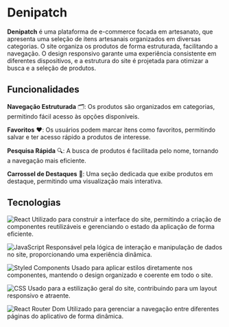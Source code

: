 # Denipatch

**Denipatch** é uma plataforma de e-commerce focada em artesanato, que apresenta uma seleção de itens artesanais organizados em diversas categorias. O site organiza os produtos de forma estruturada, facilitando a navegação. O design responsivo garante uma experiência consistente em diferentes dispositivos, e a estrutura do site é projetada para otimizar a busca e a seleção de produtos.

## Funcionalidades

**Navegação Estruturada** 🗂️: Os produtos são organizados em categorias, permitindo fácil acesso às opções disponíveis.

**Favoritos** ❤️: Os usuários podem marcar itens como favoritos, permitindo salvar e ter acesso rápido a produtos de interesse.

**Pesquisa Rápida** 🔍: A busca de produtos é facilitada pelo nome, tornando a navegação mais eficiente.

**Carrossel de Destaques** 🎡: Uma seção dedicada que exibe produtos em destaque, permitindo uma visualização mais interativa.


## Tecnologias

![React](https://img.shields.io/badge/-React-282C34?style=flat&logo=react&logoColor=61DAFB) Utilizado para construir a interface do site, permitindo a criação de componentes reutilizáveis e gerenciando o estado da aplicação de forma eficiente.

![JavaScript](https://img.shields.io/badge/-JavaScript-282C34?style=flat&logo=javascript&logoColor=F7DF1E) Responsável pela lógica de interação e manipulação de dados no site, proporcionando uma experiência dinâmica.

![Styled Components](https://img.shields.io/badge/-Styled--Components-282C34?style=flat&logo=styled-components&logoColor=DB7093) Usado para aplicar estilos diretamente nos componentes, mantendo o design organizado e coerente em todo o site.

![CSS](https://img.shields.io/badge/-CSS-282C34?style=flat&logo=css3&logoColor=1572B6) Usado para a estilização geral do site, contribuindo para um layout responsivo e atraente.

![React Router Dom](https://img.shields.io/badge/-React%20Router%20Dom-282C34?style=flat&logo=react-router&logoColor=CA4245) Utilizado para gerenciar a navegação entre diferentes páginas do aplicativo de forma dinâmica.
